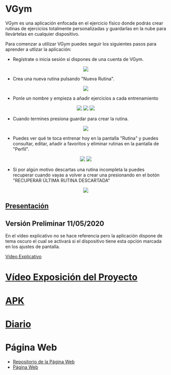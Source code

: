 # VGym
VGym es una aplicación enfocada en el ejercicio físico donde podrás crear rutinas de ejercicios totalmente personalizadas y guardarlas en la nube para llevártelas en cualquier dispositivo.

Para comenzar a utilizar VGym puedes seguir los siguientes pasos para aprender a utlizar la aplicación:

* Regístrate o inicia sesión si dispones de una cuenta de VGym.

<p align="center" width="100" heigth="100">
  <img src="https://github.com/AlvaroCamposVega/VGym/blob/master/img/tutorial12.png">
</p>

* Crea una nueva rutina pulsando "Nueva Rutina".

<p align="center">
  <img src="https://github.com/AlvaroCamposVega/VGym/blob/master/img/tutorial1.png">
</p>

* Ponle un nombre y empieza a añadir ejercicios a cada entrenamiento

<p align="center">
  <img src="https://github.com/AlvaroCamposVega/VGym/blob/master/img/tutorial2.png">
  <img src="https://github.com/AlvaroCamposVega/VGym/blob/master/img/tutorial3.png">
  <img src="https://github.com/AlvaroCamposVega/VGym/blob/master/img/tutorial6.png">
</p>

* Cuando termines presiona guardar para crear la rutina.

<p align="center">
  <img src="https://github.com/AlvaroCamposVega/VGym/blob/master/img/tutorial8.png">
</p>

* Puedes ver qué te toca entrenar hoy en la pantalla "Rutina" y puedes consultar, editar, añadir a favoritos y eliminar rutinas en la pantalla de "Perfil".

<p align="center">
  <img src="https://github.com/AlvaroCamposVega/VGym/blob/master/img/tutoria9.png">
  <img src="https://github.com/AlvaroCamposVega/VGym/blob/master/img/tutorial0.png">
</p>

* Si por algún motivo descartas una rutina incompleta la puedes recuperar cuando vayas a volver a crear una presionando en el botón "RECUPERAR ÚLTIMA RUTINA DESCARTADA"

<p align="center">
  <img src="https://github.com/AlvaroCamposVega/VGym/blob/master/img/tutorial11.png">
</p>

## [Presentación](https://github.com/AlvaroCamposVega/VGym/blob/master/Presentacion%20VGym.pdf)

## Versión Preliminar 11/05/2020
En el vídeo explicativo no se hace referencia pero la aplicación dispone de tema oscuro el cual se activará si el dispositivo tiene esta opción marcada en los ajustes de pantalla.


[Vídeo Explicativo](https://youtu.be/uRN8YME_WPk)

# [Vídeo Exposición del Proyecto](https://youtu.be/KjkWwK8VBHo)

# [APK](https://github.com/AlvaroCamposVega/VGym/tree/master/android/apk)

# [Diario](https://github.com/AlvaroCamposVega/VGym/blob/master/diario)

# Página Web
* [Repositorio de la Página Web](https://github.com/AlvaroCamposVega/VGym-web)
* [Página Web](https://alvarocamposvega.github.io/VGym-web/)
